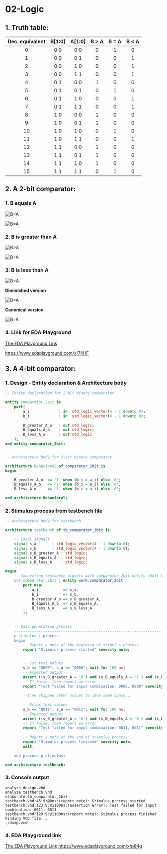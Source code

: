 



# 02-Logic




## 1. Truth table:

| **Dec. equivalent** | **B[1:0]** | **A[1:0]** | **B > A** | **B = A** | **B < A** |
| :-: | :-: | :-: | :-: | :-: | :-: |
| 0 | 0 0 | 0 0 | 0 | 1 | 0 |
| 1 | 0 0 | 0 1 | 0 | 0 | 1 |
| 2 | 0 0 | 1 0 | 0 | 0 | 1 |
| 3 | 0 0 | 1 1 | 0 | 0 | 1 |
| 4 | 0 1 | 0 0 | 1 | 0 | 0 |
| 5 | 0 1 | 0 1 | 0 | 1 | 0 |
| 6 | 0 1 | 1 0 | 0 | 0 | 1 |
| 7 | 0 1 | 1 1 | 0 | 0 | 1 |
| 8 | 1 0 | 0 0 | 1 | 0 | 0 |
| 9 | 1 0 | 0 1 | 1 | 0 | 0|
| 10 | 1 0 | 1 0 | 0 | 1 | 0 |
| 11 | 1 0 | 1 1 | 0 | 0 | 1 |
| 12 | 1 1 | 0 0 | 1 | 0 | 0 |
| 13 | 1 1 | 0 1 | 1 | 0 | 0 |
| 14 | 1 1 | 1 0 | 1 | 0 | 0 |
| 15 | 1 1 | 1 1 | 0 | 1 | 0 |







## 2. A 2-bit comparator:

### 1. B equals A
![B=A](images/equals.png)

![B=A](images/equals_canon.png)



### 2. B is greater than A

![B>A](images/greater.png)

![B=A](images/greater_min.png)


### 3. B is less than A

![B<A](images/less.png)

**Diminished version**

![B=A](images/less_min.png)

**Canonical version**

![B=A](images/less_canon.png)


### 4. Link for EDA Playground

[The EDA Playground Link](https://www.edaplayground.com/x/74HF)

https://www.edaplayground.com/x/74HF





## 3. A 4-bit comparator:

### 1. Design - Entity declaration & Architecture body 
```vhdl
-- Entity declaration for 2-bit binary comparator

entity comparator_2bit is
    port(
        a_i             : in  std_logic_vector(4 - 1 downto 0);
        b_i             : in  std_logic_vector(4 - 1 downto 0);
        --
        B_greater_A_o   : out std_logic;
        B_equals_A_o    : out std_logic;
        B_less_A_o      : out std_logic       
    );
end entity comparator_2bit;


-- Architecture body for 2-bit binary comparator

architecture Behavioral of comparator_2bit is
begin

    B_greater_A_o  <= '1' when (b_i > a_i) else '0';
    B_equals_A_o   <= '1' when (b_i = a_i) else '0';
    B_less_A_o     <= '1' when (b_i < a_i) else '0';

end architecture Behavioral;
```
### 2. Stimulus process from testbench file  
```vhdl
-- Architecture body for testbench

architecture testbench of tb_comparator_2bit is

    -- Local signals
    signal s_a       : std_logic_vector(4 - 1 downto 0);
    signal s_b       : std_logic_vector(4 - 1 downto 0);
    signal s_B_greater_A : std_logic;
    signal s_B_equals_A  : std_logic;
    signal s_B_less_A    : std_logic;

begin
    -- Connecting testbench signals with comparator_2bit entity (Unit Under Test)
    uut_comparator_2bit : entity work.comparator_2bit
        port map(
            a_i           => s_a,
            b_i           => s_b,
            B_greater_A_o => s_B_greater_A,
            B_equals_A_o  => s_B_equals_A,
            B_less_A_o    => s_B_less_A
        );

    --------------------------------------------------------------------
    -- Data generation process
    --------------------------------------------------------------------
    p_stimulus : process
    begin
        -- Report a note at the begining of stimulus process
        report "Stimulus process started" severity note;


        -- 1st test values
        s_b <= "0000"; s_a <= "0000"; wait for 100 ns;
        -- Expected output
        assert ((s_B_greater_A = '0') and (s_B_equals_A = '1') and (s_B_less_A = '0'))
        -- If false, then report an error
        report "Test failed for input combination: 0000, 0000" severity error;
                
        --I've skipped other values to save some space...
        
        -- Error test values
        s_b <= "0011"; s_a <= "0011"; wait for 100 ns;
        -- Expected output
        assert ((s_B_greater_A = '0') and (s_B_equals_A = '0') and (s_B_less_A = '1'))
        -- If false, then report an error
        report "Test failed for input combination: 0011, 0011" severity error;
        
        -- Report a note at the end of stimulus process
        report "Stimulus process finished" severity note;
        wait;
        
    end process p_stimulus;

end architecture testbench;
```

### 3. Console output
```console
analyze design.vhd
analyze testbench.vhd
elaborate tb_comparator_2bit
testbench.vhd:45:9:@0ms:(report note): Stimulus process started
testbench.vhd:123:9:@1100ns:(assertion error): Test failed for input combination: 0011, 0011
testbench.vhd:129:9:@1100ns:(report note): Stimulus process finished
Finding VCD file...
./dump.vcd
``` 

### 4. EDA Playground link

[The EDA Playground Link](https://www.edaplayground.com/x/p84g)
https://www.edaplayground.com/x/p84g
